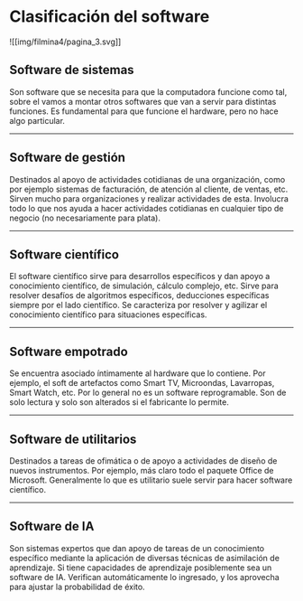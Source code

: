# Clasificación del software
![[img/filmina4/pagina_3.svg]]

## Software de sistemas
Son software que se necesita para que la computadora funcione como tal, sobre el vamos a montar otros softwares que van a servir para distintas funciones. Es fundamental para que funcione el hardware, pero no hace algo particular.

---
## Software de gestión
Destinados al apoyo de actividades cotidianas de una organización, como por ejemplo sistemas de facturación, de atención al cliente, de ventas, etc. Sirven mucho para organizaciones y realizar actividades de esta. Involucra todo lo que nos ayuda a hacer actividades cotidianas en cualquier tipo de negocio (no necesariamente para plata).

---
## Software científico
El software científico sirve para desarrollos específicos y dan apoyo a conocimiento científico, de simulación, cálculo complejo, etc. Sirve para resolver desafíos de algoritmos específicos, deducciones específicas siempre por el lado científico. Se caracteriza por resolver y agilizar el conocimiento científico para situaciones específicas.

---
## Software empotrado
Se encuentra asociado íntimamente al hardware que lo contiene. Por ejemplo, el soft de artefactos como Smart TV, Microondas, Lavarropas, Smart Watch, etc. Por lo general no es un software reprogramable. Son de solo lectura y solo son alterados si el fabricante lo permite.

---
## Software de utilitarios
Destinados a tareas de ofimática o de apoyo a actividades de diseño de nuevos instrumentos. Por ejemplo, más claro todo el paquete Office de Microsoft. Generalmente lo que es utilitario suele servir para hacer software científico.

---
## Software de IA
Son sistemas expertos que dan apoyo de tareas de un conocimiento específico mediante la aplicación de diversas técnicas de asimilación de aprendizaje. Si tiene capacidades de aprendizaje posiblemente sea un software de IA. Verifican automáticamente lo ingresado, y los aprovecha para ajustar la probabilidad de éxito.

